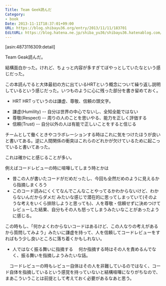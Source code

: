 ```yaml
---
Title: Team Geek読んだ
Category:
- book
Date: 2013-11-11T18:37:01+09:00
URL: https://blog.shibayu36.org/entry/2013/11/11/183701
EditURL: https://blog.hatena.ne.jp/shiba_yu36/shibayu36.hatenablog.com/atom/entry/12921228815712178612
---
```


[asin:4873116309:detail]

Team Geak読んだ。

結構面白かった。けれど、ちょっと内容が多すぎてぼやっとしていたなという感じだった。

この本読んでると大体最初の方に出ているHRTという概念について繰り返し説明しているという感じだった。いつものように心に残った部分を書き留めておく。

* HRT
HRTっていうのは謙虚、尊敬、信頼の頭文字。

- 謙虚(Humility)
-- 自分は世界の中心でないし、全知全能ではない
- 尊敬(Respect)
-- 周りの人のことを思いやる、能力を正しく評価する
- 信頼(Trust)
-- 自分以外の人は有能で正しいことをすると信じる

チームとして働くときやコラボレーションする時はこれに気をつけたほうが良いと書いてある。逆に人間関係の衝突はこれらのどれかが欠けているために起こっていると書いてあった。


これは確かにと感じることが多い。

例えばコードレビューの時に喧嘩してしまう時とかは
- 昔この人が書いたコードがだめだったし、今回も全然だめのように見えるから指摘しまくろう
- このコード読みにくくてなんでこんなことやってるかわからないけど、わからないんだからダメだ
みたいな感じで潜在的に思ってしまっていて(そのような考えをいくら排除しようと思っても)、人を尊敬・信頼せずに決めつけてレビューした結果、自分もその人も怒ってしまうみたいなことがあったように感じる。

この時もし、「何かよくわからないコードはあるけど、この人なりの考えがあるから質問してみよう」みたいに謙虚を持って、人を信頼してコードレビューをすればもう少し良いところに落ち着くかもしれない。


* 人ではなく振る舞いに指摘する
　何か指摘する時はその人を責めるんでなく、振る舞いを指摘しようみたいな話。

　コードレビューの時もレビュー自体はその人を非難しているのではなく、コード自体を指摘しているという感覚を持っていないと結構喧嘩になりがちなので、まあこういうことは前提として考えておく必要があるなあと思う。
